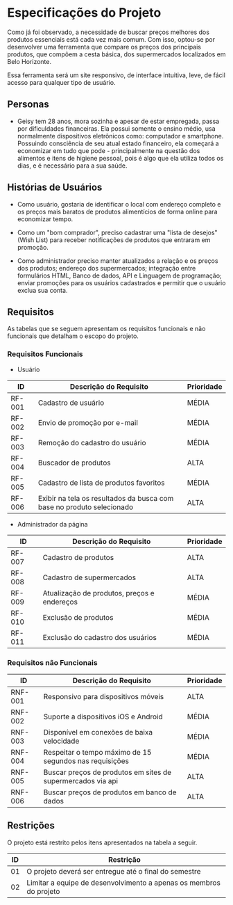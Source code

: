 # Especificações do Projeto

Como já foi observado, a necessidade de buscar preços melhores dos produtos essenciais está cada vez mais comum. Com isso, optou-se por desenvolver uma ferramenta que compare os preços dos principais produtos, que compõem a cesta básica, dos supermercados localizados em Belo Horizonte. 

Essa ferramenta será um site responsivo, de interface intuitiva, leve, de fácil acesso para qualquer tipo de usuário. 



## Personas

- Geisy tem 28 anos, mora sozinha e apesar de estar empregada, passa por dificuldades financeiras. Ela possui somente o ensino médio, usa normalmente dispositivos eletrônicos como: computador e smartphone. Possuindo consciência de seu atual estado financeiro, ela começará a economizar em tudo que pode - principalmente na questão dos alimentos e itens de higiene pessoal, pois é algo que ela utiliza todos os dias, e é necessário para a sua saúde. 

## Histórias de Usuários

- Como usuário, gostaria de identificar o local com endereço completo e os preços mais baratos de produtos alimentícios de forma online para economizar tempo.

- Como um "bom comprador", preciso cadastrar uma "lista de desejos" (Wish List) para receber notificações de produtos que entraram em promoção.

-  Como administrador preciso manter atualizados a relação e os preços dos produtos; endereço dos supermercados; integração entre formulários HTML, Banco de dados, API e Linguagem de programação; enviar promoções para os usuários cadastrados e permitir que o usuário exclua sua conta. 

## Requisitos

As tabelas que se seguem apresentam os requisitos funcionais e não funcionais que detalham o escopo do projeto.

### Requisitos Funcionais

- Usuário

|ID    | Descrição do Requisito  | Prioridade |
|------|-----------------------------------------|----|
|RF-001|Cadastro de usuário  | MÉDIA|
|RF-002|Envio de promoção por e-mail  | MÉDIA|
|RF-003|Remoção do cadastro do usuário  | MÉDIA|
|RF-004|Buscador de produtos  |ALTA|
|RF-005|Cadastro de lista de produtos favoritos   | MÉDIA|
|RF-006|Exibir na tela os resultados da busca com base no produto selecionado |ALTA|

- Administrador da página

|ID    | Descrição do Requisito  | Prioridade |
|------|-----------------------------------------|----|
|RF-007|Cadastro de produtos  | ALTA |
|RF-008|Cadastro de supermercados | ALTA|
|RF-009|Atualização de produtos, preços e endereços  | MÉDIA|
|RF-010|Exclusão de produtos   | MÉDIA|
|RF-011|Exclusão do cadastro dos usuários| MÉDIA|

### Requisitos não Funcionais

|ID     | Descrição do Requisito  |Prioridade |
|-------|-------------------------|----|
|RNF-001| Responsivo para dispositivos móveis  | ALTA|
|RNF-002| Suporte a dispositivos iOS e Android  | MÉDIA|
|RNF-003| Disponível em conexões de baixa velocidade |MÉDIA|
|RNF-004| Respeitar o tempo máximo de 15 segundos nas requisições | MÉDIA|
|RNF-005| Buscar preços de produtos em sites de supermercados via api  |ALTA|
|RNF-006| Buscar preços de produtos em banco de dados |ALTA|

## Restrições

O projeto está restrito pelos itens apresentados na tabela a seguir.

|ID| Restrição                                             |
|--|-------------------------------------------------------|
|01| O projeto deverá ser entregue até o final do semestre |
|02| Limitar a equipe de desenvolvimento a apenas os membros do projeto|
